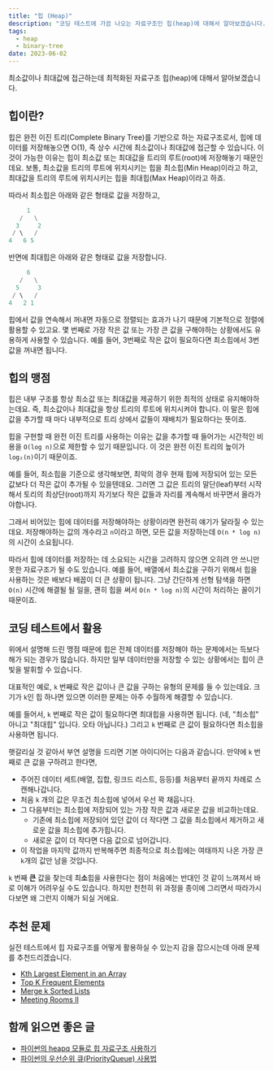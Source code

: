 ```yaml
---
title: "힙 (Heap)"
description: "코딩 테스트에 가끔 나오는 자료구조인 힙(heap)에 대해서 알아보겠습니다."
tags:
  - heap
  - binary-tree
date: 2023-06-02
---
```


최소값이나 최대값에 접근하는데 최적화된 자료구조 힙(heap)에 대해서 알아보겠습니다.

## 힙이란?

힙은 완전 이진 트리(Complete Binary Tree)를 기반으로 하는 자료구조로서, 힙에 데이터를 저장해놓으면 O(1), 즉 상수 시간에 최소값이나 최대값에 접근할 수 있습니다.
이 것이 가능한 이유는 힙이 최소값 또는 최대값을 트리의 루트(root)에 저장해놓기 때문인데요.
보통, 최소값을 트리의 루트에 위치시키는 힙을 최소힙(Min Heap)이라고 하고, 최대값을 트리의 루트에 위치시키는 힙을 최대힙(Max Heap)이라고 하죠.

따라서 최소힙은 아래와 같은 형태로 값을 저장하고,

```py
     1
   /   \
  3     2
 / \   /
4   6 5
```

반면에 최대힙은 아래와 같은 형태로 값을 저장합니다.

```py
     6
   /   \
  5     3
 / \   /
4   2 1
```

힙에서 값을 연속해서 꺼내면 자동으로 정렬되는 효과가 나기 때문에 기본적으로 정렬에 활용할 수 있고요.
몇 번째로 가장 작은 값 또는 가장 큰 값을 구해야하는 상황에서도 유용하게 사용할 수 있습니다.
예를 들어, 3번째로 작은 값이 필요하다면 최소힙에서 3번 값을 꺼내면 됩니다.

## 힙의 맹점

힙은 내부 구조를 항상 최소값 또는 최대값을 제공하기 위한 최적의 상태로 유지해야하는데요.
즉, 최소값이나 최대값을 항상 트리의 루트에 위치시켜야 합니다.
이 말은 힙에 값을 추가할 때 마다 내부적으로 트리 상에서 값들이 재배치가 필요하다는 뜻이죠.

힙을 구현할 때 완전 이진 트리를 사용하는 이유는 값을 추가할 때 들어가는 시간적인 비용을 `O(log n)`으로 제한할 수 있기 때문입니다.
이 것은 완전 이진 트리의 높이가 `log₂(n)`이기 때문이죠.

예를 들어, 최소힙을 기준으로 생각해보면, 최악의 경우 현재 힙에 저장되어 있는 모든 값보다 더 작은 값이 추가될 수 있을텐데요.
그러면 그 값은 트리의 말단(leaf)부터 시작해서 토리의 최상단(root)까지 자기보다 작은 값들과 자리를 계속해서 바꾸면서 올라가야합니다.

그래서 비어있는 힙에 데이터를 저장해야하는 상황이라면 완전히 얘기가 달라질 수 있는데요.
저장해야하는 값의 개수라고 `n`이라고 하면, 모든 값을 저장하는데 `O(n * log n)`의 시간이 소요됩니다.

따라서 힙에 데이터를 저장하는 데 소요되는 시간을 고려하지 않으면 오히려 안 쓰니만 못한 자료구조가 될 수도 있습니다.
예를 들어, 배열에서 최소값을 구하기 위해서 힙을 사용하는 것은 배보다 배꼽이 더 큰 상황이 됩니다.
그냥 간단하게 선형 탐색을 하면 `O(n)` 시간에 해결될 될 일을, 괜히 힙을 써서 `O(n * log n)`의 시간이 처리하는 꼴이기 때문이죠.

## 코딩 테스트에서 활용

위에서 설명해 드린 맹점 때문에 힙은 전체 데이터를 저장해야 하는 문제에서는 득보다 해가 되는 경우가 많습니다.
하지만 일부 데이터만을 저장할 수 있는 상황에서는 힙이 큰 빛을 발휘할 수 있습니다.

대표적인 예로, `k` 번째로 작은 값이나 큰 값을 구하는 유형의 문제를 들 수 있는데요.
크기가 `k`인 힙 하나면 있으면 이러한 문제는 아주 수월하게 해결할 수 있습니다.

예를 들어서, `k` 번째로 작은 값이 필요하다면 최대힙을 사용하면 됩니다.
(네, "최소힙" 아니고 "최대힙" 입니다. 오타 아닙니다.)
그리고 `k` 번째로 큰 값이 필요하다면 최소힙을 사용하면 됩니다.

햇갈리실 것 같아서 부연 설명을 드리면 기본 아이디어는 다음과 같습니다.
만약에 `k` 번째로 큰 값을 구하려고 한다면,

- 주어진 데이터 세트(배열, 집합, 링크드 리스트, 등등)를 처음부터 끝까지 차례로 스캔해나갑니다.
- 처음 `k` 개의 값은 무조건 최소힙에 넣어서 우선 꽉 채웁니다.
- 그 다음부터는 최소힙에 저장되어 있는 가장 작은 값과 새로운 값을 비교하는데요.
  - 기존에 최소힙에 저장되어 있던 값이 더 작다면 그 값을 최소힙에서 제거하고 새로운 값을 최소힙에 추가힙니다.
  - 새로운 값이 더 작다면 다음 값으로 넘어갑니다.
- 이 작업을 마지막 값까지 반복해주면 최종적으로 최소힙에는 여태까지 나온 가장 큰 `k`개의 값만 남을 것입니다.

`k` 번째 **큰** 값을 찾는데 최**소**힙을 사용한다는 점이 처음에는 반대인 것 같이 느껴져서 바로 이해가 어려우실 수도 있습니다.
하지만 천천히 위 과정을 종이에 그리면서 따라가시다보면 왜 그런지 이해가 되실 거에요.

## 추천 문제

실전 테스트에서 힙 자료구조를 어떻게 활용하실 수 있는지 감을 잡으시는데 아래 문제를 추천드리겠습니다.

- [Kth Largest Element in an Array](/problems/kth-largest-element-in-an-array/)
- [Top K Frequent Elements](/problems/top-k-frequent-elements/)
- [Merge k Sorted Lists](/problems/merge-k-sorted-lists/)
- [Meeting Rooms II](/problems/meeting-rooms-ii/)

## 함께 읽으면 좋은 글

- [파이썬의 heapq 모듈로 힙 자료구조 사용하기](https://www.daleseo.com/python-heapq/)
- [파이썬의 우선순위 큐(PriorityQueue) 사용법](https://www.daleseo.com/python-priority-queue/)
